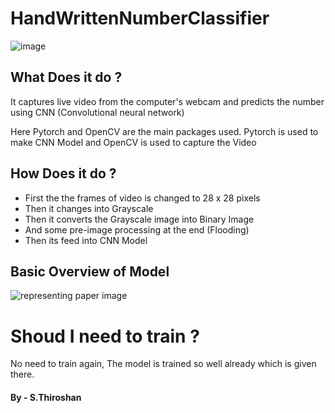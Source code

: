 # HandWrittenNumberClassifier

![image](https://github.com/sthiro/HandWrittenNumberClassifier/assets/49124307/57d3de63-4d6d-4b0c-9555-42dd7036f5cf)

<h2> What Does it do ?</h2>
<p>It captures live video from the computer's webcam and predicts the number using CNN (Convolutional neural network)</p>
<p>Here Pytorch and OpenCV are the main packages used. Pytorch is used to make CNN Model and OpenCV is used to capture the Video</p>

<h2>How Does it do ?</h2>
<ul><li>First the the frames of video is changed to 28 x 28 pixels</li>
    <li>Then it changes into Grayscale</li>
    <li>Then it converts the Grayscale image into Binary Image</li>
    <li>And some pre-image processing at the end (Flooding)</li>
    <li>Then its feed into CNN Model</li>
</ul>

<h2> Basic Overview of Model</h2>

![representing paper image](https://github.com/sthiro/HandWrittenNumberClassifier/assets/49124307/778dda8b-c1cf-4c58-a7ab-2e6b4f3aebb1)

<h1>Shoud I need to train ?</h1>
<p>No need to train again, The model is trained so well already which is given there.</h1>

<h4> By - S.Thiroshan</h4>
